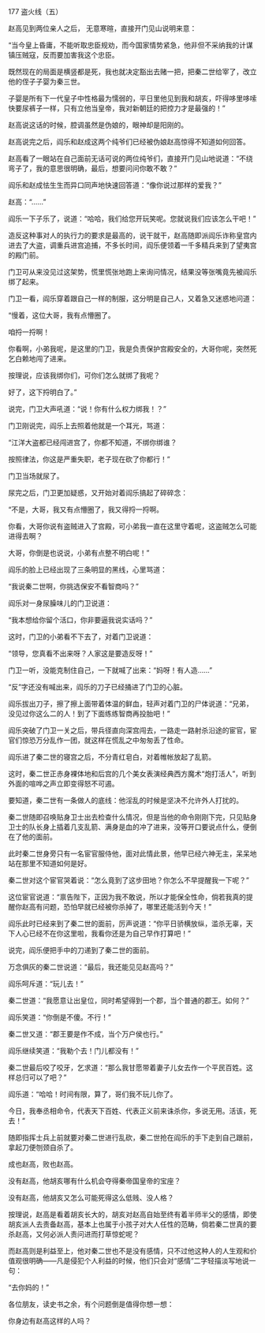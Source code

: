 177 盗火线（五）



赵高见到两位亲人之后， 无意寒暄，直接开门见山说明来意：

“当今皇上昏庸，不能听取忠臣规劝，而今国家情势紧急，他非但不采纳我的计谋镇压贼寇，反而要加害我这个忠臣。

既然现在的局面是横竖都是死，我也就决定豁出去赌一把，把秦二世给宰了，改立他的侄子子婴为秦三世。

子婴是所有下一代皇子中性格最为懦弱的，平日里他见到我和胡亥，吓得哆里哆嗦快要尿裤子一样，只有立他当皇帝，我对新朝廷的把控力才是最强的！”



赵高说这话的时候，腔调虽然是伪娘的，眼神却是阳刚的。

赵高说完之后，阎乐和赵成这两个纯爷们已经被伪娘赵高惊得不知道如何回答。

赵高看了一眼站在自己面前无话可说的两位纯爷们，直接开门见山地说道：“不绕弯子了，我的意思很明确，最后，想要问问你敢不敢？”

阎乐和赵成怯生生而异口同声地快速回答道：“像你说过那样的爱我？”

赵高：“……”

阎乐一下子乐了，说道：“哈哈，我们给您开玩笑呢。您就说我们应该怎么干吧！”



造反这种事对人的执行力的要求是最高的，说干就干，赵高随即派阎乐诈称皇宫内进去了大盗，调重兵进宫追捕，不多长时间，阎乐便领着一千多精兵来到了望夷宫的殿门前。

门卫可从来没见过这架势，慌里慌张地跑上来询问情况，结果没等张嘴竟先被阎乐绑了起来。

门卫一看，阎乐穿着跟自己一样的制服，这分明是自己人，又着急又迷惑地问道：

“慢着，这位大哥，我有点懵圈了。

咱捋一捋啊！

你看啊，小弟我呢，是这里的门卫，我是负责保护宫殿安全的，大哥你呢，突然死乞白赖地闯了进来。

按理说，应该我绑你们，可你们怎么就绑了我呢？

好了，这下捋明白了。”

说完，门卫大声吼道：“说！你有什么权力绑我！？”



门卫刚说完，阎乐上去照着他就是一个耳光，骂道：

“江洋大盗都已经闯进宫了，你都不知道，不绑你绑谁？

按照律法，你这是严重失职，老子现在砍了你都行！”

门卫当场就尿了。



尿完之后，门卫更加疑惑，又开始对着阎乐搞起了碎碎念：

“不是，大哥，我又有点懵圈了，我又得捋一捋啊。

你看，大哥你说有盗贼进入了宫殿，可小弟我一直在这里守着呢，这盗贼怎么可能进得去啊？

大哥，你倒是也说说，小弟有点整不明白呢！”



阎乐的脸上已经出现了三条明显的黑线，心里骂道：

“我说秦二世啊，你挑选保安不看智商吗？”

阎乐对一身尿臊味儿的门卫说道：

“我本想给你留个活口，你非要逼我说实话吗？”

这时，门卫的小弟看不下去了，对着门卫说道：

“领导，您真看不出来呀？人家这是要造反呀！”

门卫一听，没能克制住自己，一下就喊了出来：“妈呀！有人造……”

“反”字还没有喊出来，阎乐的刀子已经捅进了门卫的心脏。



阎乐拔出刀子，擦了擦上面带着体温的鲜血，轻声对着门卫的尸体说道：“兄弟，没见过你这么二的人！到了下面练练智商再投胎吧！”

阎乐突破了门卫一关之后，带兵径直向深宫闯去，一路走一路射杀沿途的宦官，宦官们惊恐万分乱作一团，就这样在慌乱之中匆匆丢了性命。

阎乐进了秦二世的寝宫之后，不分青红皂白，对着帷帐放起了乱箭。



这时，秦二世正赤身裸体地和后宫的几个美女表演经典西方魔术“炮打活人”，听到外面的喧哗之声立即变得怒不可遏。

要知道，秦二世有一条做人的底线：他淫乱的时候是坚决不允许外人打扰的。

秦二世随即召唤贴身卫士出去检查什么情况，但是当他的命令刚刚下完，只见贴身卫士的队长身上插着几支乱箭、满身是血的冲了进来，没等开口要说点什么，便倒在了他的面前。

此时秦二世身旁只有一名宦官服侍他，面对此情此景，他早已经六神无主，呆呆地站在那里不知道如何是好。

秦二世对这个宦官哭着说：“怎么竟到了这步田地？你怎么不早提醒我一下呢？”

这位宦官说道：“禀告陛下，正因为我不敢说，所以才能保全性命，倘若我真的提醒你赵高有问题，恐怕早就已经被你杀掉了，哪里还能活到今天！”



阎乐此时已经来到了秦二世的面前，厉声说道：“你平日骄横放纵，滥杀无辜，天下人心已经不在你这里啦，我看你还是为自己早作打算吧！”

说完，阎乐便把手中的刀递到了秦二世的面前。

万念俱灰的秦二世说道：“最后，我还能见见赵高吗？”

阎乐呵斥道：“玩儿去！”

秦二世道：“我愿意让出皇位，同时希望得到一个郡，当个普通的郡王。如何？”

阎乐笑道：“你倒是不傻。不行！”

秦二世又道：“郡王要是作不成，当个万户侯也行。”

阎乐继续笑道：“我勒个去！门儿都没有！”

秦二世最后咬了咬牙，乞求道：“那么我甘愿带着妻子儿女去作一个平民百姓。这样总归可以了吧？”

阎乐道：“哈哈！时间有限，算了，哥们我不玩儿你了。

今日，我奉丞相命令，代表天下百姓、代表正义前来诛杀你，多说无用。活该，死去！”

随即指挥士兵上前就要对秦二世进行乱砍，秦二世抢在阎乐的手下走到自己跟前，拿起刀便刎颈自杀了。



成也赵高，败也赵高。

没有赵高，他胡亥哪有什么机会夺得秦帝国皇帝的宝座？

没有赵高，他胡亥又怎么可能死得这么低贱、没人格？

按理说，赵高是看着胡亥长大的，胡亥对赵高自始至终有着半师半父的感情，即使胡亥派人去责备赵高，基本上也属于小孩子对大人任性的范畴，倘若秦二世真的要杀赵高，又何必派人责问进而打草惊蛇呢？

而赵高则是利益至上，他对秦二世也不是没有感情，只不过他这种人的人生观和价值观很明确——凡是侵犯个人利益的时候，他们只会对“感情”二字轻描淡写地说一句：

“去你妈的！”

各位朋友，读史书之余，有个问题倒是值得你想一想：

你身边有赵高这样的人吗？